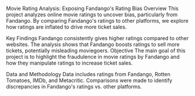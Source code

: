 Movie Rating Analysis: Exposing Fandango's Rating Bias
Overview
This project analyzes online movie ratings to uncover bias, particularly from Fandango. By comparing Fandango's ratings to other platforms, we explore how ratings are inflated to drive more ticket sales.

Key Findings
Fandango consistently gives higher ratings compared to other websites.
The analysis shows that Fandango boosts ratings to sell more tickets, potentially misleading moviegoers.
Objective
The main goal of this project is to highlight the fraudulence in movie ratings by Fandango and how they manipulate ratings to increase ticket sales.

Data and Methodology
Data includes ratings from Fandango, Rotten Tomatoes, IMDb, and Metacritic.
Comparisons were made to identify discrepancies in Fandango's ratings vs. other platforms.
